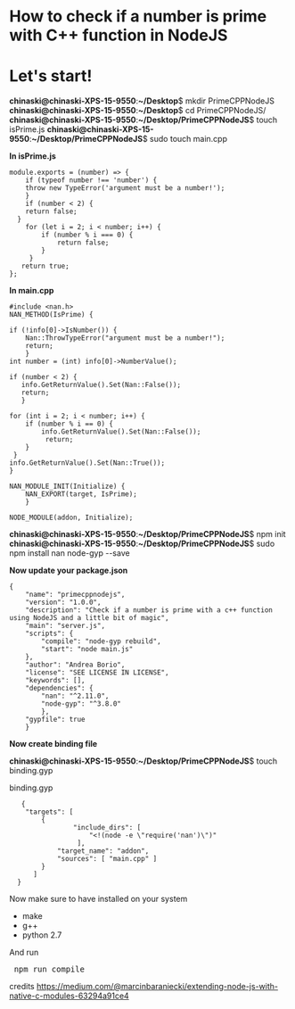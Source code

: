 # How to check if a number is prime with C++ function in NodeJS 

# Let's start!

**chinaski@chinaski-XPS-15-9550**:**~/Desktop**$ mkdir PrimeCPPNodeJS
**chinaski@chinaski-XPS-15-9550**:**~/Desktop**$ cd PrimeCPPNodeJS/
**chinaski@chinaski-XPS-15-9550**:**~/Desktop/PrimeCPPNodeJS**$ touch isPrime.js
**chinaski@chinaski-XPS-15-9550**:**~/Desktop/PrimeCPPNodeJS**$ sudo touch main.cpp

**In isPrime.js**

    module.exports = (number) => {
        if (typeof number !== 'number') {
        throw new TypeError('argument must be a number!');
        }
        if (number < 2) {
        return false;
      }
        for (let i = 2; i < number; i++) {
	        if (number % i === 0) {
		        return false;
		    }
	   	 }			
       return true;
    };

**In main.cpp**

    #include <nan.h>
    NAN_METHOD(IsPrime) {
    
    if (!info[0]->IsNumber()) {
        Nan::ThrowTypeError("argument must be a number!");
        return;
        }
    int number = (int) info[0]->NumberValue();
  
    if (number < 2) {
       info.GetReturnValue().Set(Nan::False());
       return;
       }
    
    for (int i = 2; i < number; i++) {
        if (number % i == 0) {
	        info.GetReturnValue().Set(Nan::False());
		     return;
        }
     }
    info.GetReturnValue().Set(Nan::True());
    }
    
    NAN_MODULE_INIT(Initialize) {
        NAN_EXPORT(target, IsPrime);
        }
    
    NODE_MODULE(addon, Initialize);

**chinaski@chinaski-XPS-15-9550**:**~/Desktop/PrimeCPPNodeJS**$ npm init
**chinaski@chinaski-XPS-15-9550**:**~/Desktop/PrimeCPPNodeJS**$ sudo npm install nan node-gyp --save


**Now update your package.json**

    {
        "name": "primecppnodejs",
        "version": "1.0.0",
        "description": "Check if a number is prime with a c++ function using NodeJS and a little bit of magic",
        "main": "server.js",
        "scripts": {
	        "compile": "node-gyp rebuild",
	        "start": "node main.js"
        },
        "author": "Andrea Borio",
        "license": "SEE LICENSE IN LICENSE",
        "keywords": [],
        "dependencies": {
	        "nan": "^2.11.0",
	        "node-gyp": "^3.8.0"
	        },
        "gypfile": true
        }
        
**Now create binding file**

**chinaski@chinaski-XPS-15-9550**:**~/Desktop/PrimeCPPNodeJS**$ touch binding.gyp

binding.gyp

       {
        "targets": [
	        {
			        "include_dirs": [
				        "<!(node -e \"require('nan')\")"
				     ],
		        "target_name": "addon",
		        "sources": [ "main.cpp" ]
	        }
	      ]
      }
Now make sure to have installed on your system

 - make
 - g++
 - python 2.7
 
 
 
And run 
<pre> npm run compile </pre>


credits https://medium.com/@marcinbaraniecki/extending-node-js-with-native-c-modules-63294a91ce4

